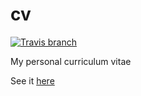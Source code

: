 # cv

[![Travis branch](https://img.shields.io/travis/nhamlh/cv.svg)](https://travis-ci.org/nhamlh/cv)

My personal curriculum vitae

See it [here](https://nhamlh.github.io/cv)
